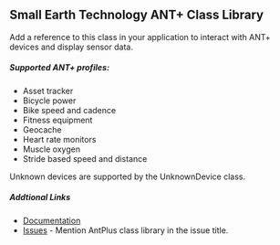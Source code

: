 ﻿## Small Earth Technology ANT+ Class Library
Add a reference to this class in your application to interact with ANT+ devices and display sensor data.
##### Supported ANT+ profiles:
- Asset tracker
- Bicycle power
- Bike speed and cadence
- Fitness equipment
- Geocache
- Heart rate monitors
- Muscle oxygen
- Stride based speed and distance

Unknown devices are supported by the UnknownDevice class.
##### Addtional Links
* [Documentation](https://stephenhidem.github.io/AntPlus/html/40537603-f0ed-f134-8e97-bd58d1d8b17d.htm)
* [Issues](https://github.com/StephenHidem/AntPlus/issues) - Mention AntPlus class library in the issue title.

